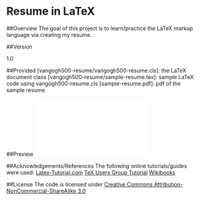 # Resume in LaTeX

##Overview
The goal of this project is to learn/practice the LaTeX markup language via creating my resume.

##Version

1.0


##Provided
[vangogh500-resume/vangogh500-resume.cls]: the LaTeX document class
[vangogh500-resume/sample-resume.tex]: sample LaTeX code using vangogh500-resume.cls
[sample-resume.pdf]: pdf of the sample resume

##Preview
![Alt text](sample-resume.pdf)

##Acknowledgements/References
The following online tutorials/guides were used:
[Latex-Tutorial.com](http://www.latex-tutorial.com/)
[TeX Users Group Tutorial](https://www.tug.org/twg/mactex/tutorials/ltxprimer-1.0.pdf)
[Wikibooks](http://en.wikibooks.org/wiki/LaTeX)

##License
The code is licensed under [Creative Commons Attribution-NonCommercial-ShareAlike 3.0](http://creativecommons.org/licenses/by-nc-sa/3.0/)


